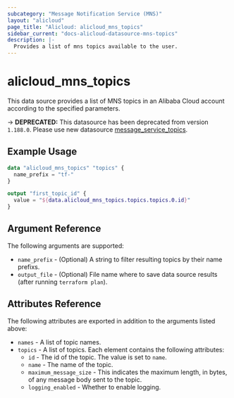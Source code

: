 ```yaml
---
subcategory: "Message Notification Service (MNS)"
layout: "alicloud"
page_title: "Alicloud: alicloud_mns_topics"
sidebar_current: "docs-alicloud-datasource-mns-topics"
description: |-
  Provides a list of mns topics available to the user.
---
```


# alicloud\_mns\_topics

This data source provides a list of MNS topics in an Alibaba Cloud account according to the specified parameters.

-> **DEPRECATED:**  This datasource has been deprecated from version `1.188.0`. Please use new datasource [message_service_topics](https://www.terraform.io/docs/providers/alicloud/d/message_service_topics).

## Example Usage

```terraform
data "alicloud_mns_topics" "topics" {
  name_prefix = "tf-"
}

output "first_topic_id" {
  value = "${data.alicloud_mns_topics.topics.topics.0.id}"
}
```

## Argument Reference

The following arguments are supported:

* `name_prefix` - (Optional) A string to filter resulting topics by their name prefixs.
* `output_file` - (Optional) File name where to save data source results (after running `terraform plan`).

## Attributes Reference

The following attributes are exported in addition to the arguments listed above:

* `names` - A list of topic names.
* `topics` - A list of topics. Each element contains the following attributes:
   * `id` - The id of the topic. The value is set to `name`.
   * `name` - The name of the topic.
   * `maximum_message_size` - This indicates the maximum length, in bytes, of any message body sent to the topic.
   * `logging_enabled` - Whether to enable logging.
